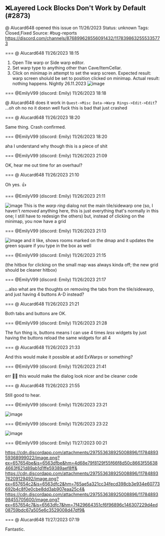 ## ❌Layered Lock Blocks Don't Work by Default (#2873)
@ Alucard648 opened this issue on 11/26/2023
Status: unknown
Tags: Closed,Fixed
Source: #bug-reports https://discord.com/channels/876899628556091432/1178398632555335773


=== @ Alucard648 11/26/2023 18:15

1. Open Tile warp or Side warp editor.
2. Set warp type to anything other than Cave/ItemCellar.
3. Click on minimap in attempt to set the warp screen.
Expected result: warp screen sholuld be set to position clicked on minimap.
Actual result: nothing happens.
Nightly 26.11.2023
![image](https://cdn.discordapp.com/attachments/1178398632555335773/1178398632706322484/327cd0b2c04441c5.png?ex=65e4be3f&is=65d2493f&hm=b2c1185b4c56bb2effc8be7deee7f5200f93e2bff1d6f98453fdaf3ad5e4d83d&)

=== @EmilyV99 (discord: Emily) 11/26/2023 18:18

@ Alucard648 does it work in `Quest->Misc Data->Warp Rings->Edit->Edit`?
...oh
oh
no
no it doesn
well fuck
this is bad
that just crashed

=== @ Alucard648 11/26/2023 18:20

Same thing. Crash confirmed.

=== @EmilyV99 (discord: Emily) 11/26/2023 18:20

aha I understand why though
this is a piece of shit

=== @EmilyV99 (discord: Emily) 11/26/2023 21:09

OK, hear me out
time for an overhaul?

=== @ Alucard648 11/26/2023 21:10

Oh yes. 👍

=== @EmilyV99 (discord: Emily) 11/26/2023 21:11


![image](https://cdn.discordapp.com/attachments/1178398632555335773/1178442862610886756/image.png?ex=65e4e770&is=65d27270&hm=ac246cccb85ee2cbe784528c3142fff08c4b2e9f65cc6e11af0a10113bae7059&)
This is the *warp ring* dialog
not the main tile/sidewarp one
(so, I haven't *removed* anything here, this is just everything that's normally in this one; I still have to redesign the others)
but, instead of clicking on the minimap, you now have a grid

=== @EmilyV99 (discord: Emily) 11/26/2023 21:13


![image](https://cdn.discordapp.com/attachments/1178398632555335773/1178443408784769076/image.png?ex=65e4e7f3&is=65d272f3&hm=aac2d3885358b20150a78e769159dbf791621d6103d084e9a65aaba381454c22&)
and it like, shows rooms marked on the dmap
and it updates the green square if you type in the box as well

=== @EmilyV99 (discord: Emily) 11/26/2023 21:15

(the hitbox for clicking on the small map was always kinda off; the new grid should be cleaner hitbox)

=== @EmilyV99 (discord: Emily) 11/26/2023 21:17

...also what are the thoughts on removing the tabs from the tile/sidewarp, and just having 4 buttons A-D instead?

=== @ Alucard648 11/26/2023 21:21

Both tabs and buttons are OK.

=== @EmilyV99 (discord: Emily) 11/26/2023 21:28

The fun thing is, buttons means I can use 4 times *less* widgets
by just having the buttons reload the same widgets for all 4

=== @ Alucard648 11/26/2023 21:33

And this would make it possible at add ExWarps or something?

=== @EmilyV99 (discord: Emily) 11/26/2023 21:41

err
🤷‍♀️
this would make the dialog look nicer and be cleaner code

=== @ Alucard648 11/26/2023 21:55

Still good to hear.

=== @EmilyV99 (discord: Emily) 11/26/2023 23:21


![image](https://cdn.discordapp.com/attachments/1178398632555335773/1178475558582095882/image.png?ex=65e505e4&is=65d290e4&hm=5477c6241abfe22f0bb4f238f73cf9c6ced5eefba743c7b6c11d4be97d9f3b24&)

=== @EmilyV99 (discord: Emily) 11/26/2023 23:22


![image](https://cdn.discordapp.com/attachments/1178398632555335773/1178475928607801474/image.png?ex=65e5063c&is=65d2913c&hm=84517f837e320c7a5a5cebe644b684544719193bd7d9b8ba20024bb323e1423e&)

=== @EmilyV99 (discord: Emily) 11/27/2023 00:21

https://cdn.discordapp.com/attachments/297553638925008896/1178489359368999022/image.png?ex=657654be&is=6563dfbe&hm=4d68e79f8129f55f66f8d50c8663f556384663f621d89ab1d1ffe59389aef8ff&
https://cdn.discordapp.com/attachments/297553638925008896/1178489376209129492/image.png?ex=657654c2&is=6563dfc2&hm=765ae5a321cc34fecd398cb3e934e60773692b4c8f0e0cbe8dd3ab907eaa25c4&
https://cdn.discordapp.com/attachments/297553638925008896/1178489398455705600/image.png?ex=657654c7&is=6563dfc7&hm=7f429664351cf6f96896c146307229d4ed08759bdc67a505e6c3529008d47df9&

=== @ Alucard648 11/27/2023 07:19

Fantastic.
